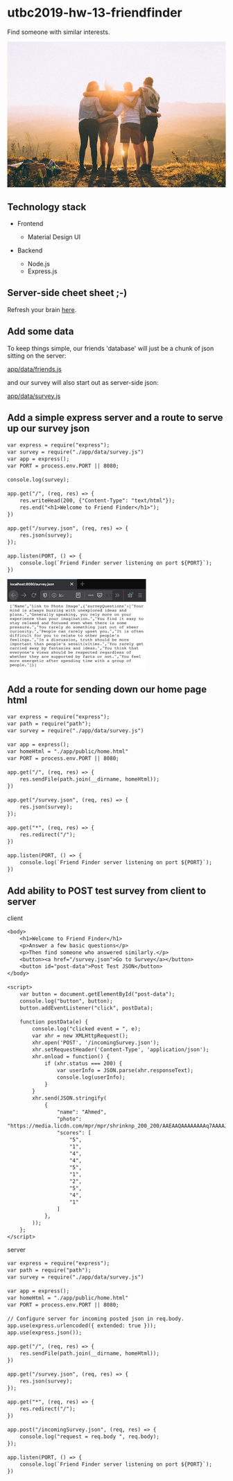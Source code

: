 # utbc2019-hw-13-friendfinder

Find someone with similar interests.

![alt](docs/img/helena-lopes-PGnqT0rXWLs-unsplash.jpg)

## Technology stack

* Frontend
  * Material Design UI

* Backend
  * Node.js
  * Express.js

## Server-side cheet sheet ;-)

Refresh your brain [here](docs/notes.md).

## Add some data

To keep things simple, our friends 'database' will just be a chunk of json sitting on the server:

  [app/data/friends.js](app/data/friends.js)

and our survey will also start out as server-side json:

  [app/data/survey.js](app/data/survey.js)

## Add a simple express server and a route to serve up our survey json

```
var express = require("express");
var survey = require("./app/data/survey.js")
var app = express();
var PORT = process.env.PORT || 8080;

console.log(survey);

app.get("/", (req, res) => {
    res.writeHead(200, {"Content-Type": "text/html"});
    res.end("<h1>Welcome to Friend Finder</h1>");
})

app.get("/survey.json", (req, res) => {
    res.json(survey);
});

app.listen(PORT, () => {
    console.log(`Friend Finder server listening on port ${PORT}`);
})
```
![alt](docs/img/survey_json.png)

## Add a route for sending down our home page html

```
var express = require("express");
var path = require("path");
var survey = require("./app/data/survey.js")

var app = express();
var homeHtml = "./app/public/home.html"
var PORT = process.env.PORT || 8080;

app.get("/", (req, res) => {
    res.sendFile(path.join(__dirname, homeHtml));
})

app.get("/survey.json", (req, res) => {
    res.json(survey);
});

app.get("*", (req, res) => {
    res.redirect("/");
})

app.listen(PORT, () => {
    console.log(`Friend Finder server listening on port ${PORT}`);
})
```

## Add ability to POST test survey from client to server

client
```
<body>
    <h1>Welcome to Friend Finder</h1>
    <p>Answer a few basic questions</p>
    <p>Then find someone who answered similarly.</p>
    <button><a href="/survey.json">Go to Survey</a></button>
    <button id="post-data">Post Test JSON</button>
</body>

<script>
    var button = document.getElementById("post-data");
    console.log("button", button);
    button.addEventListener("click", postData);

    function postData(e) {
        console.log("clicked event = ", e);
        var xhr = new XMLHttpRequest();
        xhr.open('POST', '/incomingSurvey.json');
        xhr.setRequestHeader('Content-Type', 'application/json');
        xhr.onload = function() {
            if (xhr.status === 200) {
                var userInfo = JSON.parse(xhr.responseText);
                console.log(userInfo);
            }
        }
        xhr.send(JSON.stringify(
            {
                "name": "Ahmed",
                "photo": "https://media.licdn.com/mpr/mpr/shrinknp_200_200/AAEAAQAAAAAAAAq7AAAAJDAwYzI4NTQ4LWYwZWUtNGFkYS1hNTYwLTZjYzkwY2ViZDA3OA.jpg",
                "scores": [
                    "5",
                    "1",
                    "4",
                    "4",
                    "5",
                    "1",
                    "2",
                    "5",
                    "4",
                    "1"
                ]
	        },
        ));
    };
</script>
```

server
```
var express = require("express");
var path = require("path");
var survey = require("./app/data/survey.js")

var app = express();
var homeHtml = "./app/public/home.html"
var PORT = process.env.PORT || 8080;

// Configure server for incoming posted json in req.body.
app.use(express.urlencoded({ extended: true }));
app.use(express.json());

app.get("/", (req, res) => {
    res.sendFile(path.join(__dirname, homeHtml));
})

app.get("/survey.json", (req, res) => {
    res.json(survey);
});

app.get("*", (req, res) => {
    res.redirect("/");
})

app.post("/incomingSurvey.json", (req, res) => {
    console.log("request = req.body ", req.body);
});

app.listen(PORT, () => {
    console.log(`Friend Finder server listening on port ${PORT}`);
})
```
